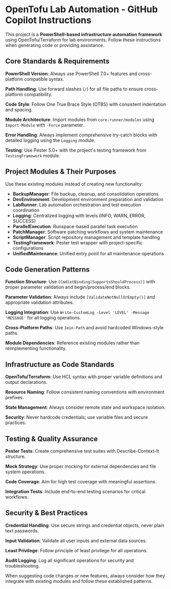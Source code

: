 # OpenTofu Lab Automation - GitHub Copilot Instructions

This project is a **PowerShell-based infrastructure automation framework** using OpenTofu/Terraform for lab environments. Follow these instructions when generating code or providing assistance.

## Core Standards & Requirements

**PowerShell Version**: Always use PowerShell 7.0+ features and cross-platform compatible syntax.

**Path Handling**: Use forward slashes (`/`) for all file paths to ensure cross-platform compatibility.

**Code Style**: Follow One True Brace Style (OTBS) with consistent indentation and spacing.

**Module Architecture**: Import modules from `core-runner/modules` using `Import-Module` with `-Force` parameter.

**Error Handling**: Always implement comprehensive try-catch blocks with detailed logging using the `Logging` module.

**Testing**: Use Pester 5.0+ with the project's testing framework from `TestingFramework` module.

## Project Modules & Their Purposes

Use these existing modules instead of creating new functionality:

- **BackupManager**: File backup, cleanup, and consolidation operations
- **DevEnvironment**: Development environment preparation and validation
- **LabRunner**: Lab automation orchestration and test execution coordination
- **Logging**: Centralized logging with levels (INFO, WARN, ERROR, SUCCESS)
- **ParallelExecution**: Runspace-based parallel task execution
- **PatchManager**: Software patching workflows and system maintenance
- **ScriptManager**: Script repository management and template handling
- **TestingFramework**: Pester test wrapper with project-specific configurations
- **UnifiedMaintenance**: Unified entry point for all maintenance operations

## Code Generation Patterns

**Function Structure**: Use `[CmdletBinding(SupportsShouldProcess)]` with proper parameter validation and begin/process/end blocks.

**Parameter Validation**: Always include `[ValidateNotNullOrEmpty()]` and appropriate validation attributes.

**Logging Integration**: Use `Write-CustomLog -Level 'LEVEL' -Message 'MESSAGE'` for all logging operations.

**Cross-Platform Paths**: Use `Join-Path` and avoid hardcoded Windows-style paths.

**Module Dependencies**: Reference existing modules rather than reimplementing functionality.

## Infrastructure as Code Standards

**OpenTofu/Terraform**: Use HCL syntax with proper variable definitions and output declarations.

**Resource Naming**: Follow consistent naming conventions with environment prefixes.

**State Management**: Always consider remote state and workspace isolation.

**Security**: Never hardcode credentials; use variable files and secure practices.

## Testing & Quality Assurance

**Pester Tests**: Create comprehensive test suites with Describe-Context-It structure.

**Mock Strategy**: Use proper mocking for external dependencies and file system operations.

**Code Coverage**: Aim for high test coverage with meaningful assertions.

**Integration Tests**: Include end-to-end testing scenarios for critical workflows.

## Security & Best Practices

**Credential Handling**: Use secure strings and credential objects, never plain text passwords.

**Input Validation**: Validate all user inputs and external data sources.

**Least Privilege**: Follow principle of least privilege for all operations.

**Audit Logging**: Log all significant operations for security and troubleshooting.

When suggesting code changes or new features, always consider how they integrate with existing modules and follow these established patterns.
